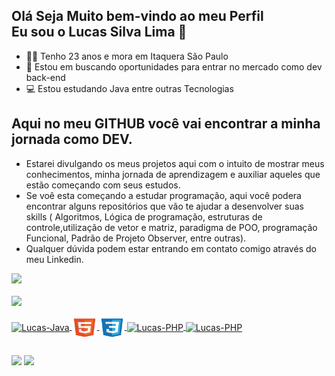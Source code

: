 ## Olá Seja Muito bem-vindo ao meu Perfil <br>Eu sou o Lucas Silva Lima 👋
- 👨‍💻 Tenho 23 anos e mora em Itaquera São Paulo
- 🔭 Estou em buscando oportunidades para entrar no mercado como dev back-end
- 💻 Estou estudando Java entre outras Tecnologias 
 ##
 ## <h2>Aqui no meu GITHUB você vai encontrar a minha jornada como DEV.</h2>
  - Estarei divulgando os meus projetos aqui com o intuito de mostrar meus conhecimentos, minha jornada de aprendizagem e auxiliar aqueles que estão começando com seus estudos.
 - Se voê esta começando a estudar programação, aqui você podera encontrar alguns repositórios que vão te ajudar a desenvolver suas skills ( Algoritmos, Lógica de programação, estruturas de controle,utilização de vetor e matriz, paradigma de POO, programação Funcional, Padrão de Projeto Observer, entre outras).
 - Qualquer dúvida podem  estar entrando em contato comigo através do meu Linkedin.  <br>
<div>
  <a href="https://github.com/LucasSilvaLLima">
  <img height="180em" src="https://github-readme-stats.vercel.app/api?username=LucasSilvaLLima&show_icons=true&theme=dark&include_all_commits=true&count_private=true"/><br><br>
  <img height="180em" src="https://github-readme-stats.vercel.app/api/top-langs/?username=LucasSilvaLLima&layout=compact&langs_count=7&theme=dark"/>
    <link rel="stylesheet" href="https://cdn.jsdelivr.net/gh/devicons/devicon@v2.13.0/devicon.min.css">
</div>
  
<div style="display: inline_block"><br>
  <img align="center" alt="Lucas-Java" height="30" width="40" src="https://cdn.jsdelivr.net/gh/devicons/devicon/icons/java/java-original.svg">
  <img align="center" alt="Lucas-HTML" height="30" width="40" src="https://raw.githubusercontent.com/devicons/devicon/master/icons/html5/html5-original.svg">
  <img align="center" alt="Lucas-CSS" height="30" width="40" src="https://raw.githubusercontent.com/devicons/devicon/master/icons/css3/css3-original.svg">
  <img align="center" alt="Lucas-PHP" height="30" width="40" src="https://cdn.jsdelivr.net/gh/devicons/devicon/icons/php/php-original.svg">
  <img align="center" alt="Lucas-PHP" height="30" width="40" src="https://cdn.jsdelivr.net/gh/devicons/devicon/icons/microsoftsqlserver/microsoftsqlserver-plain-wordmark.svg">
</div>  
  
  ##
  
  <div>
  <a href="https://www.instagram.com/luckas_sillva_lima/" target="_blank"><img src="https://img.shields.io/badge/-Instagram-%23E4405F?style=for-the-badge&logo=instagram&logoColor=white" target="_blank"></a> 
  <a href="https://www.linkedin.com/in/lucas-analistasistemas/" target="_blank"><img src="https://img.shields.io/badge/-LinkedIn-%230077B5?style=for-the-badge&logo=linkedin&logoColor=white" target="_blank"></a> 
  </div>  
